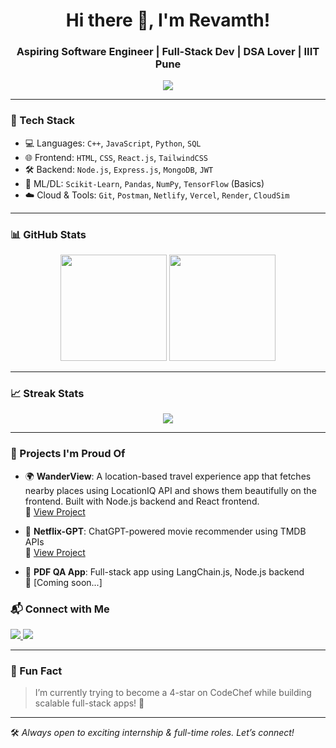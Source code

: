 <h1 align="center">Hi there 👋, I'm Revamth!</h1>
<h3 align="center">Aspiring Software Engineer | Full-Stack Dev | DSA Lover | IIIT Pune</h3>

<p align="center">
  <img src="https://readme-typing-svg.demolab.com/?lines=Final+Year+CS+Student;Full-Stack+Web+Dev+%F0%9F%9A%80;DSA+%7C+React+%7C+Node.js+%7C+SQL;Open+to+Internships+%26+FT+roles&center=true&width=440&height=45&color=58A6FF&vCenter=true&pause=1000&size=22" />
</p>

---

### 🔧 Tech Stack

- 💻 Languages: `C++`, `JavaScript`, `Python`, `SQL`
- 🌐 Frontend: `HTML`, `CSS`, `React.js`, `TailwindCSS`
- 🛠️ Backend: `Node.js`, `Express.js`, `MongoDB`, `JWT`
- 🧠 ML/DL: `Scikit-Learn`, `Pandas`, `NumPy`, `TensorFlow` (Basics)
- ☁️ Cloud & Tools: `Git`, `Postman`, `Netlify`, `Vercel`, `Render`, `CloudSim`

---

### 📊 GitHub Stats

<p align="center">
  <img src="https://github-readme-stats.vercel.app/api?username=revamth&show_icons=true&theme=github_dark" height="170"/>
  <img src="https://github-readme-stats.vercel.app/api/top-langs/?username=revamth&layout=compact&theme=github_dark" height="170"/>
</p>

---

### 📈 Streak Stats

<p align="center">
  <img src="https://github-readme-streak-stats.herokuapp.com/?user=revamth&theme=github-dark-blue" />
</p>

---

### 💼 Projects I'm Proud Of

- 🌍 **WanderView**: A location-based travel experience app that fetches nearby places using LocationIQ API and shows them beautifully on the frontend. Built with Node.js backend and React frontend.  
  🔗 [View Project](https://github.com/revamth/wanderview)
  
- 🎯 **Netflix-GPT**: ChatGPT-powered movie recommender using TMDB APIs  
  🔗 [View Project](https://github.com/revamth/netflix-gpt)

- 📄 **PDF QA App**: Full-stack app using LangChain.js, Node.js backend  
  🔗 [Coming soon...]

### 📬 Connect with Me

<p>
  <a href="https://www.linkedin.com/in/venkata-revamth-raja-7742b0270/" target="_blank">
    <img src="https://img.shields.io/badge/LinkedIn-blue?logo=linkedin&style=for-the-badge" />
  </a>
  <a href="mailto:revamth@gmail.com" target="_blank">
    <img src="https://img.shields.io/badge/Gmail-red?logo=gmail&style=for-the-badge" />
  </a>
</p>

---

### 🧠 Fun Fact  
> I’m currently trying to become a 4-star on CodeChef while building scalable full-stack apps! 💪

---

🛠️ *Always open to exciting internship & full-time roles. Let’s connect!*
